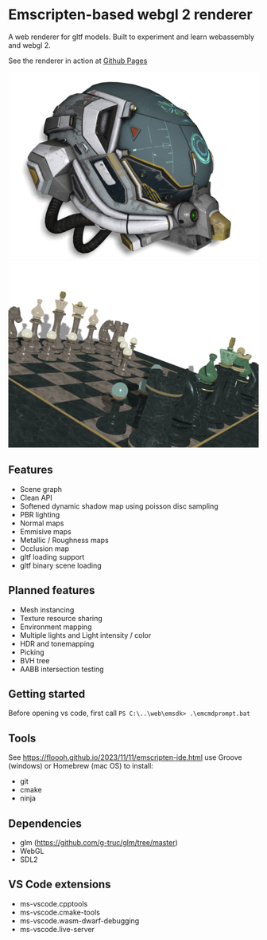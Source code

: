 # Emscripten-based webgl 2 renderer

A web renderer for gltf models. Built to experiment and learn webassembly and webgl 2. 

See the renderer in action at [Github Pages](https://termijn.github.io/index.html)

![Example rendering of the gltf sample helmet](/images/helmet.png)
![Example rendering of the gltf sample a beautiful game](/images/chess.png)

## Features
- Scene graph
- Clean API
- Softened dynamic shadow map using poisson disc sampling
- PBR lighting
- Normal maps
- Emmisive maps
- Metallic / Roughness maps
- Occlusion map
- gltf loading support
- gltf binary scene loading

## Planned features
- Mesh instancing
- Texture resource sharing
- Environment mapping
- Multiple lights and Light intensity / color
- HDR and tonemapping
- Picking
- BVH tree
- AABB intersection testing

## Getting started
Before opening vs code, first call
`PS C:\..\web\emsdk> .\emcmdprompt.bat`

## Tools
See https://floooh.github.io/2023/11/11/emscripten-ide.html
use Groove (windows) or Homebrew (mac OS) to install:
- git
- cmake
- ninja

## Dependencies
- glm (https://github.com/g-truc/glm/tree/master)
- WebGL
- SDL2

## VS Code extensions
- ms-vscode.cpptools
- ms-vscode.cmake-tools
- ms-vscode.wasm-dwarf-debugging
- ms-vscode.live-server
